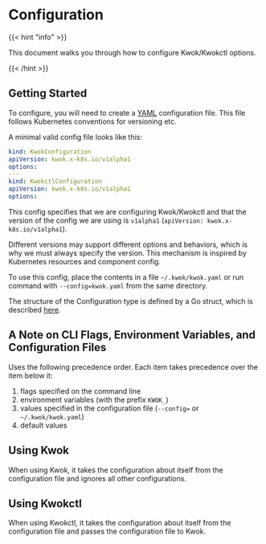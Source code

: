 # Configuration

{{< hint "info" >}}

This document walks you through how to configure Kwok/Kwokctl options.

{{< /hint >}}

## Getting Started

To configure, you will need to create a [YAML](https://yaml.org/) configuration file.
This file follows Kubernetes conventions for versioning etc.

A minimal valid config file looks like this:

``` yaml
kind: KwokConfiguration
apiVersion: kwok.x-k8s.io/v1alpha1
options:
---
kind: KwokctlConfiguration
apiVersion: kwok.x-k8s.io/v1alpha1
options:
```

This config specifies that we are configuring Kwok/Kwokctl and that the version of the config we are using is `v1alpha1` (`apiVersion: kwok.x-k8s.io/v1alpha1`).

Different versions may support different options and behaviors, which is why we must always specify the version. This mechanism is inspired by Kubernetes resources and component config.

To use this config, place the contents in a file `~/.kwok/kwok.yaml` or run command with `--config=kwok.yaml` from the same directory.

The structure of the Configuration type is defined by a Go struct, which is described [here](https://pkg.go.dev/sigs.k8s.io/kwok/pkg/apis/v1alpha1).

## A Note on CLI Flags, Environment Variables, and Configuration Files

Uses the following precedence order. Each item takes precedence over the item below it:

1. flags specified on the command line
2. environment variables (with the prefix `KWOK_`)
3. values specified in the configuration file (`--config=` or `~/.kwok/kwok.yaml`)
4. default values

## Using Kwok

When using Kwok, it takes the configuration about itself from the configuration file and ignores all other configurations.

## Using Kwokctl

When using Kwokctl, it takes the configuration about itself from the configuration file and passes the configuration file to Kwok.
